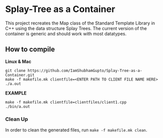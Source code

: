 # Splay-Tree as a Container

This project recreates the Map class of the Standard Template Library in C++ using the data structure Splay Trees. The current version of the container is generic and should work with most datatypes.  

## How to compile  
<b> Linux & Mac </b>  
```shell
git clone https://github.com/IamShubhamGupto/Splay-Tree-as-a-Container.git
make -f makefile.mk clientfile=<ENTER PATH TO CLIENT FILE NAME HERE>
./a.out
```  

<b>EXAMPLE </b>
```shell
make -f makefile.mk clientfile=clientfiles/client1.cpp
./bin/a.out
```
### Clean Up
In order to clean the generated files, run ```make -f makefile.mk clean```.
